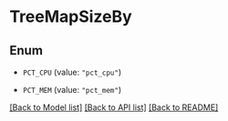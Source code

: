 # TreeMapSizeBy

## Enum

- `PCT_CPU` (value: `"pct_cpu"`)

- `PCT_MEM` (value: `"pct_mem"`)

[[Back to Model list]](../README.md#documentation-for-models) [[Back to API list]](../README.md#documentation-for-api-endpoints) [[Back to README]](../README.md)
